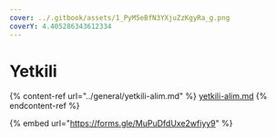 ```yaml
---
cover: ../.gitbook/assets/1_PyM5eBfN3YXjuZzKgyRa_g.png
coverY: 4.405286343612334
---
```


# Yetkili

{% content-ref url="../general/yetkili-alim.md" %}
[yetkili-alim.md](../general/yetkili-alim.md)
{% endcontent-ref %}

{% embed url="https://forms.gle/MuPuDfdUxe2wfiyy9" %}
